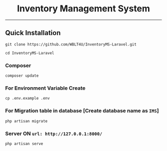 
<h1 align="center">Inventory Management System</h1>
<hr>


## Quick Installation

    git clone https://github.com/WBLT4U/InventoryMS-Laravel.git

    cd InventoryMS-Laravel
    
### Composer

    composer update
    
    
### For Environment Variable Create
 
    cp .env.example .env
 
    
 ### For Migration table in database [Create database name as ```IMS```]
 
    php artisan migrate
    
### Server ON ```url: http://127.0.0.1:8000/```

    php artisan serve


